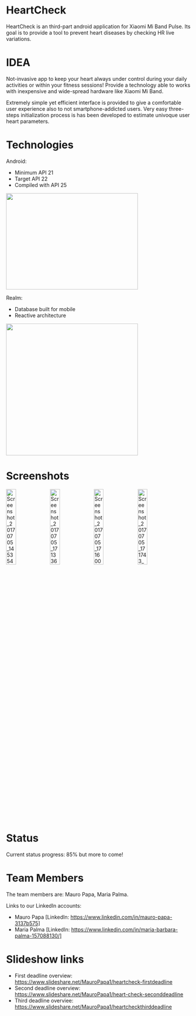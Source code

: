 # HeartCheck
HeartCheck is an third-part android application for Xiaomi Mi Band Pulse. Its goal is to provide a tool to prevent heart diseases by checking HR live variations.

# IDEA <br>
Not-invasive app to keep your heart always under control during your daily activities or within your fitness sessions! Provide a technology able to works with inexpensive and wide-spread hardware like Xiaomi Mi Band. 

Extremely simple yet efficient interface is provided to give a comfortable user experience also to not smartphone-addicted users. Very easy three-steps initialization process is has been developed to estimate univoque user heart parameters.

# Technologies

Android:
- Minimum API 21
- Target API 22
- Compiled with API 25
<img src="http://www.sasken.com/sites/default/files/android-logo_0.jpg" width="360" height="263"/>

Realm:
- Database built for mobile
- Reactive architecture
<img src="https://pbs.twimg.com/profile_images/738192303634845699/XzDXMlHD.jpg" width="360" heigth="263"/>

# Screenshots
<div id="screenshots">

<img style="width:23%" src="https://preview.ibb.co/drSYXv/Screenshot_20170705_145354.png" alt="Screenshot_20170705_145354" border="0">
<img style="width:23%" src="https://preview.ibb.co/gK1GkF/Screenshot_20170705_171336.png" alt="Screenshot_20170705_171336" border="0">
<img style="width:23%" src="https://preview.ibb.co/jfDU5F/Screenshot_20170705_171600.png" alt="Screenshot_20170705_171600" border="0">
<img style="width:23%" src="https://preview.ibb.co/ef4DXv/Screenshot_20170705_171743_copia.png" alt="Screenshot_20170705_171743_copia" border="0">

</div>

# Status
Current status progress: 85% but more to come!

# Team Members
The team members are: Mauro Papa, Maria Palma.

Links to our LinkedIn accounts:
- Mauro Papa [LinkedIn: https://www.linkedin.com/in/mauro-papa-3137b575]
- Maria Palma [LinkedIn: https://www.linkedin.com/in/maria-barbara-palma-157088130/]

# Slideshow links
- First deadline overview: https://www.slideshare.net/MauroPapa1/heartcheck-firstdeadline
- Second deadline overview: https://www.slideshare.net/MauroPapa1/heart-check-seconddeadline
- Third deadline overviee: https://www.slideshare.net/MauroPapa1/heartcheckthirddeadline
